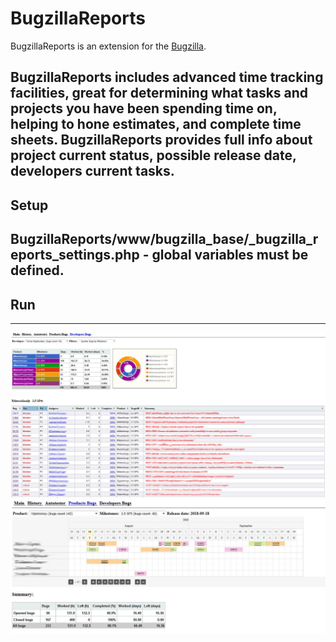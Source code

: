 # BugzillaReports
BugzillaReports is an extension for the [Bugzilla](https://www.bugzilla.org/).

BugzillaReports includes advanced time tracking facilities, great for determining what tasks and projects you have been spending time on, helping to hone estimates, and complete time sheets. BugzillaReports provides full info 
about project current status, possible release date, developers current tasks.
 ----
## Setup
 BugzillaReports/www/bugzilla_base/_bugzilla_reports_settings.php - global variables must be defined.
----
## Run

----
![Alt text](/screenshots/bug_reports.jpg?raw=true "Optional Title")
![Alt text](/screenshots/product_report.jpg?raw=true "Optional Title")
 	
